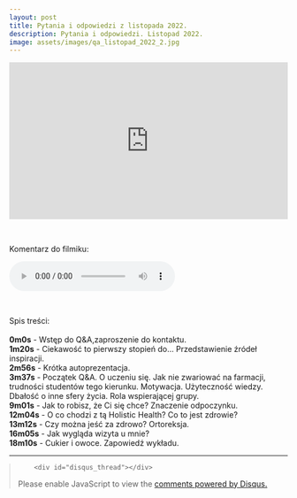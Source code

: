 ```yaml
---
layout: post
title: Pytania i odpowiedzi z listopada 2022.
description: Pytania i odpowiedzi. Listopad 2022.
image: assets/images/qa_listopad_2022_2.jpg
---
```




<iframe style="width:100%; aspect-ratio: 16 / 9;" src="https://www.youtube.com/embed/DZxcjQbZJ24" title="YouTube video player" frameborder="0" allow="accelerometer; autoplay; clipboard-write; encrypted-media; gyroscope; picture-in-picture" allowfullscreen></iframe>




<p>&nbsp;</p>

<p>Komentarz do filmiku:</p>

 <audio controls>
  <source src="https://www.pharmabusters.pl/assets/kom_do_qanda_listopad.mp3" type="audio/mpeg">
  Your browser does not support the audio tag.
</audio> 

<p>&nbsp;</p>

<p>Spis treści:<br>&nbsp;<br>
<b>0m0s</b> - Wstęp do Q&A,zaproszenie do kontaktu.<br>
<b>1m20s</b> - Ciekawość to pierwszy stopień do... Przedstawienie źródeł inspiracji.<br>
<b>2m56s</b> - Krótka autoprezentacja.<br>
<b>3m37s</b> - Początek Q&A. O uczeniu się. Jak nie zwariować na farmacji, trudności studentów tego kierunku. Motywacja. Użyteczność wiedzy. Dbałość o inne sfery życia. Rola wspierającej grupy.<br>
<b>9m01s</b> - Jak to robisz, że Ci się chce? Znaczenie odpoczynku.<br>
<b>12m04s</b> - O co chodzi z tą Holistic Health? Co to jest zdrowie?<br>
<b>13m12s</b> - Czy można jeść za zdrowo? Ortoreksja.<br>
<b>16m05s</b> - Jak wygląda wizyta u mnie?<br>
<b>18m10s</b> - Cukier i owoce. Zapowiedź wykładu.<br>	
</p>






<hr class="major" />

<blockquote style="margin-left:0px;">	
		
		<div id="disqus_thread"></div>
<script>
    /**
    *  RECOMMENDED CONFIGURATION VARIABLES: EDIT AND UNCOMMENT THE SECTION BELOW TO INSERT DYNAMIC VALUES FROM YOUR PLATFORM OR CMS.
    *  LEARN WHY DEFINING THESE VARIABLES IS IMPORTANT: https://disqus.com/admin/universalcode/#configuration-variables    */
    /*
    var disqus_config = function () {
    this.page.url = 'https://www.pharmabusters.pl/2022/11/12/pytania-i-odpowiedzi-listopad.html';  // Replace PAGE_URL with your page's canonical URL variable
    this.page.identifier = PAGE_IDENTIFIER; // Replace PAGE_IDENTIFIER with your page's unique identifier variable
    };
    */
    (function() { // DON'T EDIT BELOW THIS LINE
    var d = document, s = d.createElement('script');
    s.src = 'https://pharmabusters.disqus.com/embed.js';
    s.setAttribute('data-timestamp', +new Date());
    (d.head || d.body).appendChild(s);
    })();
</script>
<noscript>Please enable JavaScript to view the <a href="https://disqus.com/?ref_noscript">comments powered by Disqus.</a></noscript>
<script id="dsq-count-scr" src="//pharmabusters.disqus.com/count.js" async></script>
</blockquote>


<script>
function licznikodw() {
var xhr4 = new XMLHttpRequest();
var url4 = "https://autoserwis.leki.expert/baster10/";
xhr4.open("POST", url4, true);
xhr4.setRequestHeader("Content-Type", "application/json; charset=utf-8");
xhr4.setRequestHeader("Data-Type", "json");

xhr4.onreadystatechange = function () {
    if (xhr4.readyState === 4 && xhr4.status === 200) {
        var json = JSON.parse(xhr4.responseText);
        var compare4 = json.info;
        document.getElementById("wyswi").innerHTML = compare4;
    }

}

var data4 = JSON.stringify('{"wtf": "logowanie"}');
xhr4.send(data4);


};

licznikodw(); 
</script>
